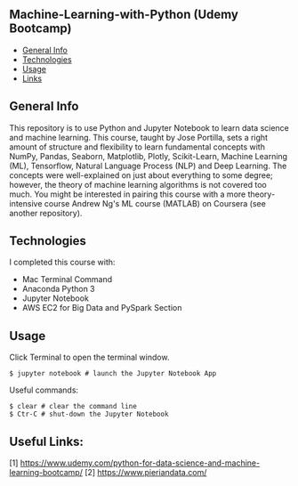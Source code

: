 ## Machine-Learning-with-Python (Udemy Bootcamp)

* [General Info](#general-info)
* [Technologies](#technologies)
* [Usage](#usage)
* [Links](#Links)

## General Info

This repository is to use Python and Jupyter Notebook to learn data science and machine learning. This course, taught by Jose Portilla, sets a right amount of structure and flexibility to learn fundamental concepts with NumPy, Pandas, Seaborn, Matplotlib, Plotly, Scikit-Learn, Machine Learning (ML), Tensorflow, Natural Language Process (NLP) and Deep Learning. 
The concepts were well-explained on just about everything to some degree; however, the theory of machine learning algorithms is not covered too much. 
You might be interested in pairing this course with a more theory-intensive course Andrew Ng's ML course (MATLAB) on Coursera (see another repository). 

## Technologies
I completed this course with:
* Mac Terminal Command
* Anaconda Python 3 
* Jupyter Notebook
* AWS EC2 for Big Data and PySpark Section

## Usage

Click Terminal to open the terminal window.
```
$ jupyter notebook # launch the Jupyter Notebook App
```
Useful commands:
```
$ clear # clear the command line
$ Ctr-C # shut-down the Jupyter Notebook
```
## Useful Links:
[1]  https://www.udemy.com/python-for-data-science-and-machine-learning-bootcamp/
[2]  https://www.pieriandata.com/
